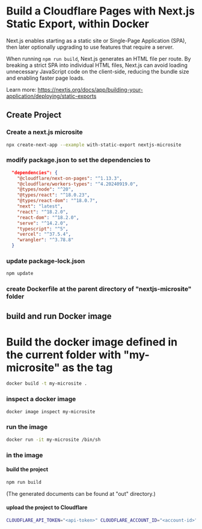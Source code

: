 # Build a Cloudflare Pages with Next.js Static Export, within Docker

Next.js enables starting as a static site or Single-Page Application (SPA), then later optionally upgrading to use features that require a server.

When running `npm run build`, Next.js generates an HTML file per route. By breaking a strict SPA into individual HTML files, Next.js can avoid loading unnecessary JavaScript code on the client-side, reducing the bundle size and enabling faster page loads.

Learn more: https://nextjs.org/docs/app/building-your-application/deploying/static-exports

## Create Project

### Create a next.js microsite
```bash
npx create-next-app --example with-static-export nextjs-microsite
```

### modify package.json to set the dependencies to
```json
  "dependencies": {
    "@cloudflare/next-on-pages": "^1.13.3",
    "@cloudflare/workers-types": "^4.20240919.0",
    "@types/node": "^20",
    "@types/react": "^18.0.23",
    "@types/react-dom": "^18.0.7",
    "next": "latest",
    "react": "^18.2.0",
    "react-dom": "^18.2.0",
    "serve": "^14.2.0",
    "typescript": "^5",
    "vercel": "^37.5.4",
    "wrangler": "^3.78.8"
  }
```

### update package-lock.json
```bash
npm update
```

### create Dockerfile at the parent directory of "nextjs-microsite" folder

## build and run Docker image

# Build the docker image defined in the current folder with "my-microsite" as the tag
```bash
docker build -t my-microsite .
```

### inspect a docker image
```bash
docker image inspect my-microsite
```

### run the image
```bash
docker run -it my-microsite /bin/sh
```

### in the image
#### build the project
```bash
npm run build
```
(The generated documents can be found at "out" directory.)

#### upload the project to Cloudflare
```bash
CLOUDFLARE_API_TOKEN="<api-token>" CLOUDFLARE_ACCOUNT_ID="<account-id>" npx wrangler pages deploy out --project-name=curl-project1
```
